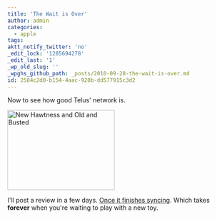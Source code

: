 ```yaml
---
title: 'The Wait is Over'
author: admin
categories:
  - apple
tags: 
aktt_notify_twitter: 'no'
_edit_lock: '1285694278'
_edit_last: '1'
_wp_old_slug: ''
_wpghs_github_path: _posts/2010-09-28-the-wait-is-over.md
id: 2584c2d0-b154-4aac-920b-dd577915c3d2
---
```

<p>Now to see how good Telus' network is.</p>
<p><a href="http://www.flickr.com/photos/lemon/5033717310/" title="New Hawtness and Old and Busted by iChris, on Flickr"><img class="aligncenter" src="http://farm5.static.flickr.com/4129/5033717310_71629d3c2e_m.jpg" width="240" height="180" alt="New Hawtness and Old and Busted" /></a></p>
<p>I'll post a review in a few days.  <a href="http://cl.ly/2Zyq">Once it finishes syncing</a>.  Which takes <strong>forever</strong> when you're waiting to play with a new toy.</p>
